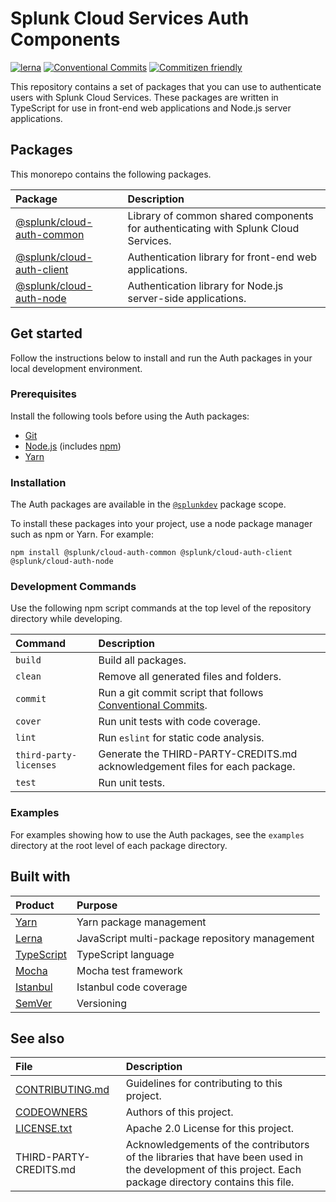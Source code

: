 # Splunk Cloud Services Auth Components

[![lerna](https://img.shields.io/badge/maintained%20with-lerna-cc00ff.svg)](https://lerna.js.org/)
[![Conventional Commits](https://img.shields.io/badge/Conventional%20Commits-1.0.0-yellow.svg)](https://conventionalcommits.org)
[![Commitizen friendly](https://img.shields.io/badge/commitizen-friendly-brightgreen.svg)](http://commitizen.github.io/cz-cli/)

This repository contains a set of packages that you can use to authenticate users with Splunk Cloud Services. These packages are written in TypeScript for use in front-end web applications and Node.js server applications.

## Packages

This monorepo contains the following packages.

| Package                                                  | Description               |
|:-------------------------------------------------------- |:------------------------- |
| [@splunk/cloud-auth-common](/packages/cloud-auth-common) | Library of common shared components for authenticating with Splunk Cloud Services. |
| [@splunk/cloud-auth-client](/packages/cloud-auth-client) | Authentication library for front-end web applications. |
| [@splunk/cloud-auth-node](/packages/cloud-auth-node)     | Authentication library for Node.js server-side applications. |


## Get started

Follow the instructions below to install and run the Auth packages in your local development environment.

### Prerequisites

Install the following tools before using the Auth packages:

* [Git](https://git-scm.com/downloads)
* [Node.js](https://nodejs.org/en/download/) (includes [npm](https://www.npmjs.com/get-npm))
* [Yarn](https://legacy.yarnpkg.com/en/docs/install)

### Installation

The Auth packages are available in the [`@splunkdev`](https://www.npmjs.com/search?q=%40splunkdev) package scope. 

To install these packages into your project, use a node package manager such as npm or Yarn. For example:

```
npm install @splunk/cloud-auth-common @splunk/cloud-auth-client @splunk/cloud-auth-node 
```

### Development Commands

Use the following npm script commands at the top level of the repository directory while developing.

| Command                | Description                              |
|:---------------------- |:---------------------------------------- |
| `build`                | Build all packages.                      |
| `clean`                | Remove all generated files and folders.  |
| `commit`               | Run a git commit script that follows [Conventional Commits](https://www.conventionalcommits.org/). |
| `cover`                | Run unit tests with code coverage.       |
| `lint`                 | Run `eslint` for static code analysis.   |
| `third-party-licenses` | Generate the THIRD-PARTY-CREDITS.md acknowledgement files for each package. |
| `test`                 | Run unit tests.                          |

### Examples

For examples showing how to use the Auth packages, see the `examples` directory at the root level of each package directory. 

## Built with

| Product                                       | Purpose                       |
|:--------------------------------------------- |:----------------------------- |
| [Yarn](https://github.com/yarnpkg/yarn)       | Yarn package management       |
| [Lerna](https://github.com/lerna/lerna/)      | JavaScript multi-package repository management |
| [TypeScript](https://github.com/microsoft/TypeScript) | TypeScript language   |
| [Mocha](https://github.com/mochajs/mocha)     | Mocha test framework          |
| [Istanbul](https://github.com/istanbuljs/nyc) | Istanbul code coverage        |
| [SemVer](http://semver.org/)                  | Versioning                    |

## See also

| File                               | Description                             |
|:---------------------------------- |:--------------------------------------- |
| [CONTRIBUTING.md](CONTRIBUTING.md) | Guidelines for contributing to this project. |
| [CODEOWNERS](CODEOWNERS)           | Authors of this project.                |
| [LICENSE.txt](LICENSE.txt)         | Apache 2.0 License for this project.    |
| THIRD-PARTY-CREDITS.md             | Acknowledgements of the contributors of the libraries that have been used in the development of this project. Each package directory contains this file. |
